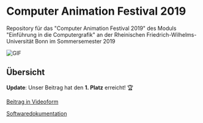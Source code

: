 ﻿# Computer Animation Festival 2019
Repository für das "Computer Animation Festival 2019" des Moduls "Einführung in die Computergrafik" an der Rheinischen Friedrich-Wilhelms-Universität Bonn im Sommersemester 2019

![GIF](documentation/rendering.gif)

## Übersicht

**Update**: Unser Beitrag hat den **1. Platz** erreicht! :trophy:

[Beitrag in Videoform](https://haehn.me/uni/cg)

[Softwaredokumentation](documentation/documentation.md)

